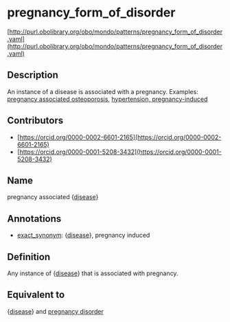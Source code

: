 # pregnancy_form_of_disorder 

[http://purl.obolibrary.org/obo/mondo/patterns/pregnancy_form_of_disorder.yaml](http://purl.obolibrary.org/obo/mondo/patterns/pregnancy_form_of_disorder.yaml)
## Description 

An instance of a disease is associated with a pregnancy. Examples: [pregnancy associated osteoporosis](http://purl.obolibrary.org/obo/MONDO_0100194), [hypertension, pregnancy-induced](http://purl.obolibrary.org/obo/MONDO_0024664)
## Contributors 
* [https://orcid.org/0000-0002-6601-2165](https://orcid.org/0000-0002-6601-2165) 
* [https://orcid.org/0000-0001-5208-3432](https://orcid.org/0000-0001-5208-3432) 
## Name 

pregnancy associated {[disease](http://purl.obolibrary.org/obo/MONDO_0000001)}

## Annotations 

* [exact_synonym](http://www.geneontology.org/formats/oboInOwl#hasExactSynonym): {[disease](http://purl.obolibrary.org/obo/MONDO_0000001)}, pregnancy induced

## Definition 

Any instance of {[disease](http://purl.obolibrary.org/obo/MONDO_0000001)} that is associated with pregnancy.

## Equivalent to 

{[disease](http://purl.obolibrary.org/obo/MONDO_0000001)} and [pregnancy disorder](http://purl.obolibrary.org/obo/MONDO_0024575)


